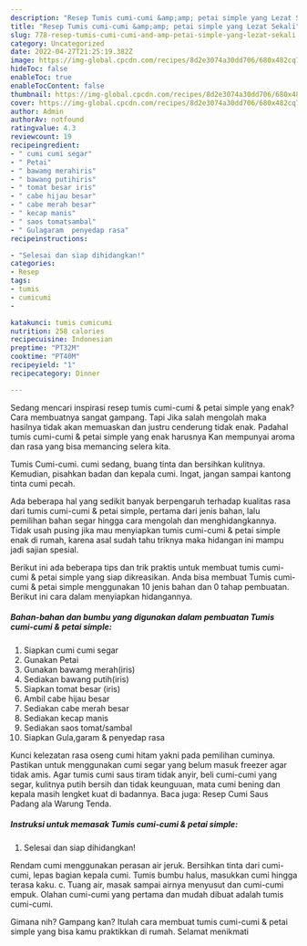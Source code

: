 ```yaml
---
description: "Resep Tumis cumi-cumi &amp;amp; petai simple yang Lezat Sekali"
title: "Resep Tumis cumi-cumi &amp;amp; petai simple yang Lezat Sekali"
slug: 778-resep-tumis-cumi-cumi-and-amp-petai-simple-yang-lezat-sekali
category: Uncategorized
date: 2022-04-27T21:25:19.382Z
image: https://img-global.cpcdn.com/recipes/8d2e3074a30dd706/680x482cq70/tumis-cumi-cumi-petai-simple-foto-resep-utama.jpg
hideToc: false
enableToc: true
enableTocContent: false
thumbnail: https://img-global.cpcdn.com/recipes/8d2e3074a30dd706/680x482cq70/tumis-cumi-cumi-petai-simple-foto-resep-utama.jpg
cover: https://img-global.cpcdn.com/recipes/8d2e3074a30dd706/680x482cq70/tumis-cumi-cumi-petai-simple-foto-resep-utama.jpg
author: Admin
authorAv: notfound
ratingvalue: 4.3
reviewcount: 19
recipeingredient:
- " cumi cumi segar"
- " Petai"
- " bawamg merahiris"
- " bawang putihiris"
- " tomat besar iris"
- " cabe hijau besar"
- " cabe merah besar"
- " kecap manis"
- " saos tomatsambal"
- " Gulagaram  penyedap rasa"
recipeinstructions:

- "Selesai dan siap dihidangkan!"
categories:
- Resep
tags:
- tumis
- cumicumi
- 

katakunci: tumis cumicumi  
nutrition: 258 calories
recipecuisine: Indonesian
preptime: "PT32M"
cooktime: "PT40M"
recipeyield: "1"
recipecategory: Dinner

---
```



Sedang mencari inspirasi resep tumis cumi-cumi &amp; petai simple yang enak? Cara membuatnya sangat gampang. Tapi Jika salah mengolah maka hasilnya tidak akan memuaskan dan justru cenderung tidak enak. Padahal tumis cumi-cumi &amp; petai simple yang enak harusnya Kan mempunyai aroma dan rasa yang bisa memancing selera kita.


Tumis Cumi-cumi. cumi sedang, buang tinta dan bersihkan kulitnya. Kemudian, pisahkan badan dan kepala cumi. Ingat, jangan sampai kantong tinta cumi pecah.

Ada beberapa hal yang sedikit banyak berpengaruh terhadap kualitas rasa dari tumis cumi-cumi &amp; petai simple, pertama dari jenis bahan, lalu pemilihan bahan segar hingga cara mengolah dan menghidangkannya. Tidak usah pusing jika mau menyiapkan tumis cumi-cumi &amp; petai simple enak di rumah, karena asal sudah tahu triknya maka hidangan ini mampu jadi sajian spesial.


Berikut ini ada beberapa tips dan trik praktis untuk membuat tumis cumi-cumi &amp; petai simple yang siap dikreasikan. Anda bisa membuat Tumis cumi-cumi &amp; petai simple menggunakan 10 jenis bahan dan 0 tahap pembuatan. Berikut ini cara dalam menyiapkan hidangannya.

<!--inarticleads1-->

##### Bahan-bahan dan bumbu yang digunakan dalam pembuatan Tumis cumi-cumi &amp; petai simple:

1. Siapkan  cumi cumi segar
1. Gunakan  Petai
1. Gunakan  bawamg merah(iris)
1. Sediakan  bawang putih(iris)
1. Siapkan  tomat besar (iris)
1. Ambil  cabe hijau besar
1. Sediakan  cabe merah besar
1. Sediakan  kecap manis
1. Sediakan  saos tomat/sambal
1. Siapkan  Gula,garam &amp; penyedap rasa


Kunci kelezatan rasa oseng cumi hitam yakni pada pemilihan cuminya. Pastikan untuk menggunakan cumi segar yang belum masuk freezer agar tidak amis. Agar tumis cumi saus tiram tidak anyir, beli cumi-cumi yang segar, kulitnya putih bersih dan tidak keunguuan, mata cumi bening dan kepala masih lengket kuat di badannya. Baca juga: Resep Cumi Saus Padang ala Warung Tenda. 

<!--inarticleads2-->

##### Instruksi untuk memasak Tumis cumi-cumi &amp; petai simple:


1. Selesai dan siap dihidangkan!

Rendam cumi menggunakan perasan air jeruk. Bersihkan tinta dari cumi-cumi, lepas bagian kepala cumi. Tumis bumbu halus, masukkan cumi hingga terasa kaku. c. Tuang air, masak sampai airnya menyusut dan cumi-cumi empuk. Olahan cumi-cumi yang pertama dan mudah dibuat adalah tumis cumi-cumi. 

Gimana nih? Gampang kan? Itulah cara membuat tumis cumi-cumi &amp; petai simple yang bisa kamu praktikkan di rumah. Selamat menikmati
